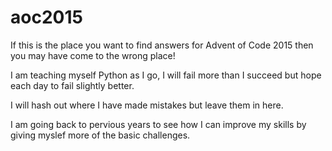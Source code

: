 # aoc2015


If this is the place you want to find answers for Advent of Code 2015 then you may have come to the wrong place! 

I am teaching myself Python as I go, I will fail more than I succeed but hope each day to fail slightly better. 

I will hash out where I have made mistakes but leave them in here.  

I am going back to pervious years to see how I can improve my skills by giving myslef more of the basic challenges. 